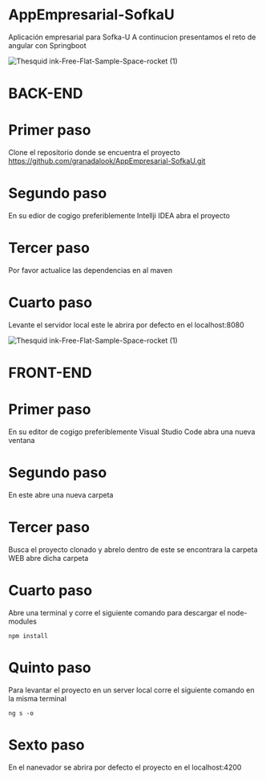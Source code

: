 # AppEmpresarial-SofkaU
Aplicación empresarial para Sofka-U
A continucion  presentamos el reto de angular con Springboot 

![Thesquid ink-Free-Flat-Sample-Space-rocket (1)](https://user-images.githubusercontent.com/74884635/173256025-7921e6d6-21de-4dd2-b6e5-f0a179838fda.svg)
# BACK-END

# Primer paso 
Clone el repositorio   donde se encuentra el proyecto https://github.com/granadalook/AppEmpresarial-SofkaU.git
# Segundo paso 
 En su  edior de cogigo preferiblemente Intellji IDEA  abra el proyecto 
# Tercer paso
Por favor  actualice las dependencias en al maven
# Cuarto paso
Levante el servidor local este le abrira por defecto en el localhost:8080

![Thesquid ink-Free-Flat-Sample-Space-rocket (1)](https://user-images.githubusercontent.com/74884635/173256025-7921e6d6-21de-4dd2-b6e5-f0a179838fda.svg)

# FRONT-END

# Primer paso
En su editor de cogigo  preferiblemente Visual Studio Code abra una nueva ventana 
# Segundo paso 
En este abre una nueva carpeta 
# Tercer paso 
 Busca el proyecto clonado  y abrelo  dentro  de este se encontrara la carpeta WEB   abre dicha carpeta 
 # Cuarto paso
 Abre una terminal y corre el siguiente comando para descargar el node-modules
 ```shell
 npm install
```

# Quinto paso 
Para levantar el proyecto en un server local corre el siguiente comando en la misma  terminal

```shell
ng s -o
```

# Sexto paso
En el nanevador se abrira  por defecto el proyecto en el localhost:4200


 
 


